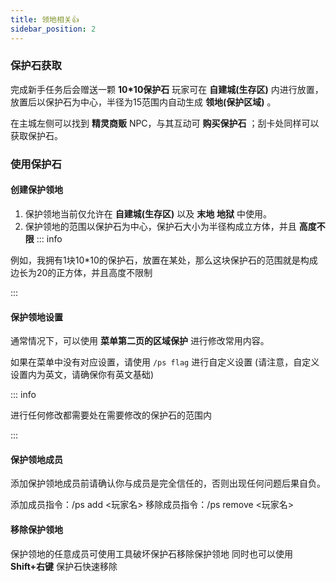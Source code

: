 ```yaml
---
title: 领地相关👍
sidebar_position: 2
---
```


### 保护石获取

完成新手任务后会赠送一颗 **10*10保护石** 玩家可在 **自建城(生存区)** 内进行放置，放置后以保护石为中心，半径为15范围内自动生成 **领地(保护区域)** 。

在主城左侧可以找到 **精灵商贩** NPC，与其互动可 **购买保护石** ；刮卡处同样可以获取保护石。

### 使用保护石

#### 创建保护领地

1. 保护领地当前仅允许在 **自建城(生存区)** 以及 **末地** **地狱** 中使用。
2. 保护领地的范围以保护石为中心，保护石大小为半径构成立方体，并且 **高度不限**
::: info

例如，我拥有1块10*10的保护石，放置在某处，那么这块保护石的范围就是构成边长为20的正方体，并且高度不限制

:::

#### 保护领地设置

通常情况下，可以使用 **菜单第二页的区域保护** 进行修改常用内容。

如果在菜单中没有对应设置，请使用 `/ps flag` 进行自定义设置
(请注意，自定义设置内为英文，请确保你有英文基础)


::: info

进行任何修改都需要处在需要修改的保护石的范围内

:::

#### 保护领地成员

添加保护领地成员前请确认你与成员是完全信任的，否则出现任何问题后果自负。

添加成员指令：/ps add <玩家名>
移除成员指令：/ps remove <玩家名>

#### 移除保护领地

保护领地的任意成员可使用工具破坏保护石移除保护领地
同时也可以使用 **Shift+右键** 保护石快速移除


